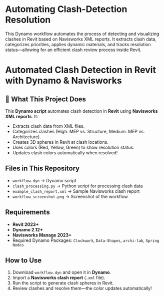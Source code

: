 # Automating Clash-Detection Resolution
This Dynamo workflow automates the process of detecting and visualizing clashes in Revit based on Navisworks XML reports. It extracts clash data, categorizes priorities, applies dynamic materials, and tracks resolution status—allowing for an efficient clash review process inside Revit. 

#  Automated Clash Detection in Revit with Dynamo & Navisworks

## 🔹 What This Project Does
This **Dynamo script** automates clash detection in **Revit** using **Navisworks XML reports**. It:
- Extracts clash data from XML files.
- Categorizes clashes (High: MEP vs. Structure, Medium: MEP vs. Architecture).
- Creates 3D spheres in Revit at clash locations.
- Uses colors (Red, Yellow, Green) to show resolution status.
- Updates clash colors automatically when resolved!

##  Files in This Repository
- `workflow.dyn` → Dynamo script
- `clash_processing.py` → Python script for processing clash data
- `example_clash_report.xml` → Sample Navisworks clash report
- `workflow_screenshot.png` → Screenshot of the workflow

##  Requirements
- **Revit 2023+**
- **Dynamo 2.12+**
- **Navisworks Manage 2023+**
- Required Dynamo Packages: `Clockwork`, `Data-Shapes`, `archi-lab`, `Spring Nodes`

##  How to Use
1. Download `workflow.dyn` and open it in **Dynamo**.
2. Import a **Navisworks clash report** (`.xml` file).
3. Run the script to generate clash spheres in Revit.
4. Review clashes and resolve them—the color updates automatically!

